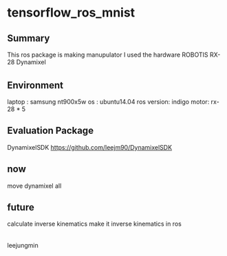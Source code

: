 # tensorflow_ros_mnist
## Summary

This ros package is making manupulator
I used the hardware ROBOTIS RX-28 Dynamixel 

######
## Environment
laptop : samsung nt900x5w
os : ubuntu14.04
ros version: indigo 
motor: rx-28 * 5
#####

## Evaluation Package
DynamixelSDK https://github.com/leejm90/DynamixelSDK


## now
move dynamixel all

## future 
calculate inverse kinematics
make it inverse kinematics in ros


######
leejungmin
